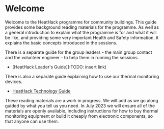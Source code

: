 # Welcome

Welcome to the HeatHack programme for community buildings.  This guide provides some background  reading materials for the programme.  As well as a general introduction to explain what the programme is for and what it will be like, and providing some very important Health and Safety information, it explains the basic concepts introduced in the sessions.  

There is a separate guide for the group leaders - the main group contact and the volunteer engineer - to help them in running the sessions.

- [HeatHack Leader's Guide](:TODO: insert link)

There is also a separate guide explaining how to use our thermal monitoring devices.

- [HeatHack Technology Guide](https://jeancarletta.github.io/HeatHack-Tech-Guide/intro.html)

These reading materials are a work in progress.  We will add as we go along guided by what you tell us you need.  In July 2023 we will ensure all of the materials are openly available, including instructions for how to buy thermal monitoring equipment or build it cheaply from electronic components, so that anyone can use them.

<!--
This programme is dedicated to the Boston Women’s Health Collective.  Since the 1970s, they have been empowering women to collaborate in their own health care.  This is oddly similar to what we want to achieve!  It is also dedicated to volunteers everywhere helping to look after our community buildings.
-->